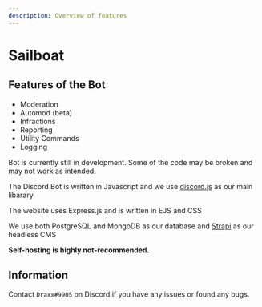 ```yaml
---
description: Overview of features
---
```


# Sailboat

## Features of the Bot

* Moderation
* Automod (beta)&#x20;
* Infractions
* Reporting
* Utility Commands
* Logging&#x20;

Bot is currently still in development. Some of the code may be broken and may not work as intended.

The Discord Bot is written in Javascript and we use [discord.js](https://discord.js.org) as our main libarary&#x20;

The website uses Express.js and is written in EJS and CSS

We use both PostgreSQL and MongoDB as our database and [Strapi](https://strapi.io) as our headless CMS&#x20;

**Self-hosting is highly not-recommended.**

## Information

Contact `Draxx#9905` on Discord if you have any issues or found any bugs.
